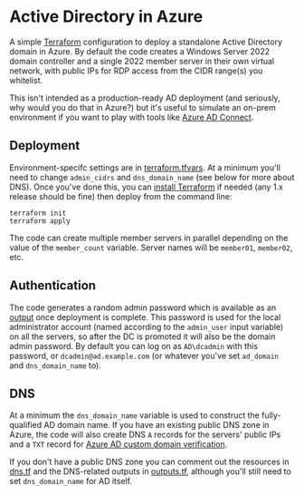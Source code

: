 # Active Directory in Azure

A simple [Terraform](https://www.terraform.io/) configuration to deploy a standalone
Active Directory domain in Azure. By default the code creates a Windows Server 2022
domain controller and a single 2022 member server in their own virtual network, with
public IPs for RDP access from the CIDR range(s) you whitelist.

This isn't intended as a production-ready AD deployment (and seriously, why would you
do that in Azure?) but it's useful to simulate an on-prem environment if you want to
play with tools like
[Azure AD Connect](https://docs.microsoft.com/en-us/azure/active-directory/hybrid/whatis-azure-ad-connect).

## Deployment

Environment-specifc settings are in [terraform.tfvars](terraform.tfvars). At a minimum
you'll need to change `admin_cidrs` and `dns_domain_name` (see below for more about DNS).
Once you've done this, you can [install Terraform](https://developer.hashicorp.com/terraform/downloads)
if needed (any 1.x release should be fine) then deploy from the command line:

```
terraform init
terraform apply
```

The code can create multiple member servers in parallel depending on the value of the
`member_count` variable. Server names will be `member01`, `member02`, etc.

## Authentication

The code generates a random admin password which is available as an
[output](https://developer.hashicorp.com/terraform/language/values/outputs) once deployment
is complete. This password is used for the local administrator account (named according
to the `admin_user` input variable) on all the servers, so after the DC is promoted
it will also be the domain admin password. By default you can log on as `AD\dcadmin`
with this password, or `dcadmin@ad.example.com` (or whatever you've set `ad_domain`
and `dns_domain_name` to).

## DNS

At a minimum the `dns_domain_name` variable is used to construct the fully-qualified
AD domain name. If you have an existing public DNS zone in Azure, the code will also
create DNS `A` records for the servers' public IPs and a `TXT` record for
[Azure AD custom domain verification](https://docs.microsoft.com/en-us/azure/active-directory/fundamentals/add-custom-domain).

If you don't have a public DNS zone you can comment out the resources in
[dns.tf](dns.tf) and the DNS-related outputs in [outputs.tf](outputs.tf),
although you'll still need to set `dns_domain_name` for AD itself.
